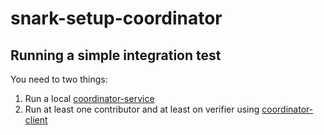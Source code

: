 # snark-setup-coordinator

## Running a simple integration test

You need to two things:

1. Run a local [coordinator-service](./coordinator-service)
2. Run at least one contributor and at least on verifier using
   [coordinator-client](./coordinator-client) 
